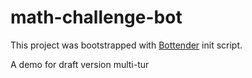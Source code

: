 # math-challenge-bot

This project was bootstrapped with
[Bottender](https://github.com/Yoctol/bottender) init script.

A demo for draft version multi-tur